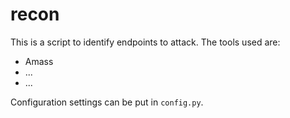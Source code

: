 # recon
This is a script to identify endpoints to attack. The tools used are:

* Amass
* ...
* ...

Configuration settings can be put in `config.py`.
